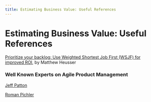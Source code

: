 ```yaml
---
title: Estimating Business Value: Useful References
---
```


# Estimating Business Value: Useful References

[Prioritize your backlog: Use Weighted Shortest Job First (WSJF) for improved ROI](https://techbeacon.com/app-dev-testing/prioritize-your-backlog-use-weighted-shortest-job-first-wsjf-improved-roi), by Matthew Heusser


### Well Known Experts on Agile Product Management

[Jeff Patton](https://www.jpattonassociates.com/blog/)

[Roman Pichler](https://www.romanpichler.com/)
